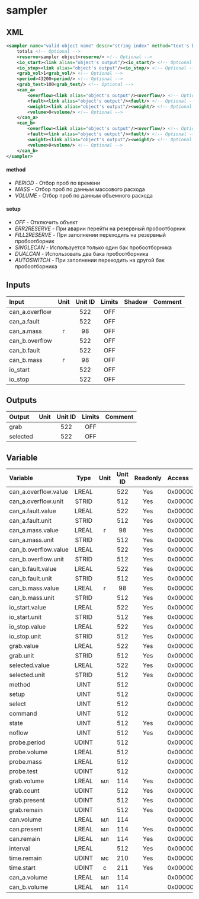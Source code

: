 # sampler
## XML
````xml
<sampler name="valid object name" descr="string index" method="text's bits" setup="text's bits" >
	totals <!-- Optional -->
	<reserve>sampler object<reserve/> <!-- Optional -->
	<io_start><link alias="object's output"/><io_start/> <!-- Optional -->
	<io_stop><link alias="object's output"/><io_stop/> <!-- Optional -->
	<grab_vol>1<grab_vol/> <!-- Optional -->
	<period>43200<period/> <!-- Optional -->
	<grab_test>100<grab_test/> <!-- Optional -->
	<can_a>
		<overflow><link alias="object's output"/><overflow/> <!-- Optional -->
		<fault><link alias="object's output"/><fault/> <!-- Optional -->
		<weight><link alias="object's output"/><weight/> <!-- Optional -->
		<volume>0<volume/> <!-- Optional -->
	</can_a>
	<can_b>
		<overflow><link alias="object's output"/><overflow/> <!-- Optional -->
		<fault><link alias="object's output"/><fault/> <!-- Optional -->
		<weight><link alias="object's output"/><weight/> <!-- Optional -->
		<volume>0<volume/> <!-- Optional -->
	</can_b>
</sampler>
````

#### method
* _PERIOD_  - Отбор проб по времени
* _MASS_  - Отбор проб по данным массового расхода
* _VOLUME_  - Отбор проб по данным объемного расхода

#### setup
* _OFF_  - Отключить объект
* _ERR2RESERVE_  - При аварии перейти на резервный пробоотборник
* _FILL2RESERVE_  - При заполнении переходить на резервный пробоотборник
* _SINGLECAN_  - Используется только один бак пробоотборника
* _DUALCAN_  - Использовать два бака пробоотборника
* _AUTOSWITCH_  - При заполнении переходить на другой бак пробоотборника

## Inputs
Input | Unit | Unit ID | Limits | Shadow | Comment
:-- |:--:|:--:|:--:|:--:|:--
can_a.overflow |  | 522 | OFF |  | 
can_a.fault |  | 522 | OFF |  | 
can_a.mass | г | 98 | OFF |  | 
can_b.overflow |  | 522 | OFF |  | 
can_b.fault |  | 522 | OFF |  | 
can_b.mass | г | 98 | OFF |  | 
io_start |  | 522 | OFF |  | 
io_stop |  | 522 | OFF |  | 

## Outputs
Output | Unit | Unit ID | Limits | Comment
:-- |:--:|:--:|:--:|:--
grab |  | 522 | OFF | 
selected |  | 522 | OFF | 

## Variable
Variable | Type | Unit | Unit ID | Readonly | Access | Comment
:-- |:--:|:--:|:--:|:--:|:-- |:--
can_a.overflow.value | LREAL |  | 522 | Yes | 0x00000000 | 
can_a.overflow.unit | STRID |  | 512 | Yes | 0x00000000 | 
can_a.fault.value | LREAL |  | 522 | Yes | 0x00000000 | 
can_a.fault.unit | STRID |  | 512 | Yes | 0x00000000 | 
can_a.mass.value | LREAL | г | 98 | Yes | 0x00000000 | 
can_a.mass.unit | STRID |  | 512 | Yes | 0x00000000 | 
can_b.overflow.value | LREAL |  | 522 | Yes | 0x00000000 | 
can_b.overflow.unit | STRID |  | 512 | Yes | 0x00000000 | 
can_b.fault.value | LREAL |  | 522 | Yes | 0x00000000 | 
can_b.fault.unit | STRID |  | 512 | Yes | 0x00000000 | 
can_b.mass.value | LREAL | г | 98 | Yes | 0x00000000 | 
can_b.mass.unit | STRID |  | 512 | Yes | 0x00000000 | 
io_start.value | LREAL |  | 522 | Yes | 0x00000000 | 
io_start.unit | STRID |  | 512 | Yes | 0x00000000 | 
io_stop.value | LREAL |  | 522 | Yes | 0x00000000 | 
io_stop.unit | STRID |  | 512 | Yes | 0x00000000 | 
grab.value | LREAL |  | 522 | Yes | 0x00000000 | 
grab.unit | STRID |  | 512 | Yes | 0x00000000 | 
selected.value | LREAL |  | 522 | Yes | 0x00000000 | 
selected.unit | STRID |  | 512 | Yes | 0x00000000 | 
method | UINT |  | 512 |  | 0x00000180 | 
setup | UINT |  | 512 |  | 0x00000180 | 
select | UINT |  | 512 |  | 0x00000180 | 
command | UINT |  | 512 |  | 0x00000180 | 
state | UINT |  | 512 | Yes | 0x00000000 | 
noflow | UINT |  | 512 | Yes | 0x00000000 | 
probe.period | UDINT |  | 512 |  | 0x00000180 | 
probe.volume | LREAL |  | 512 |  | 0x00000180 | 
probe.mass | LREAL |  | 512 |  | 0x00000180 | 
probe.test | UDINT |  | 512 |  | 0x00000180 | 
grab.volume | LREAL | мл | 114 | Yes | 0x00000000 | 
grab.count | UDINT |  | 512 | Yes | 0x00000000 | 
grab.present | UDINT |  | 512 | Yes | 0x00000000 | 
grab.remain | UDINT |  | 512 | Yes | 0x00000000 | 
can.volume | LREAL | мл | 114 |  | 0x00000000 | 
can.present | LREAL | мл | 114 | Yes | 0x00000000 | 
can.remain | LREAL | мл | 114 | Yes | 0x00000000 | 
interval | LREAL |  | 512 | Yes | 0x00000000 | 
time.remain | UDINT | мс | 210 | Yes | 0x00000000 | 
time.start | UDINT | с | 211 | Yes | 0x00000000 | 
can_a.volume | LREAL | мл | 114 |  | 0x00000180 | 
can_b.volume | LREAL | мл | 114 |  | 0x00000180 | 

